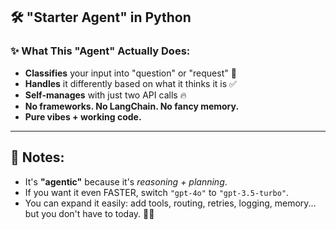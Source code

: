 ## 🛠️ "Starter Agent" in Python

### ✨ What This "Agent" Actually Does:
- **Classifies** your input into "question" or "request" 🧠
- **Handles** it differently based on what it thinks it is ✅
- **Self-manages** with just two API calls 🔥
- **No frameworks. No LangChain. No fancy memory.**  
- **Pure vibes + working code.**

---

## 🧩 Notes:
- It's **"agentic"** because it's *reasoning + planning*.
- If you want it even FASTER, switch `"gpt-4o"` to `"gpt-3.5-turbo"`.
- You can expand it easily: add tools, routing, retries, logging, memory... but you don't have to today. 🧘‍♂️

<br>
